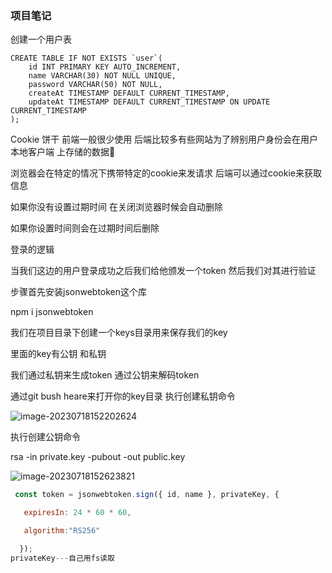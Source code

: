 ### 项目笔记

创建一个用户表

```mysql
CREATE TABLE IF NOT EXISTS `user`(
	id INT PRIMARY KEY AUTO_INCREMENT,
	name VARCHAR(30) NOT NULL UNIQUE,
	password VARCHAR(50) NOT NULL,
	createAt TIMESTAMP DEFAULT CURRENT_TIMESTAMP,
	updateAt TIMESTAMP DEFAULT CURRENT_TIMESTAMP ON UPDATE CURRENT_TIMESTAMP
);
```

Cookie 饼干 前端一般很少使用 后端比较多有些网站为了辨别用户身份会在用户本地客户端 上存储的数据📕

浏览器会在特定的情况下携带特定的cookie来发请求 后端可以通过cookie来获取信息

如果你没有设置过期时间 在关闭浏览器时候会自动删除

如果你设置时间则会在过期时间后删除



登录的逻辑

当我们这边的用户登录成功之后我们给他颁发一个token 然后我们对其进行验证 

步骤首先安装jsonwebtoken这个库

npm i jsonwebtoken

我们在项目目录下创建一个keys目录用来保存我们的key

里面的key有公钥 和私钥

我们通过私钥来生成token 通过公钥来解码token 

通过git bush heare来打开你的key目录 执行创建私钥命令

![image-20230718152202624](C:\Users\WangFeng\AppData\Roaming\Typora\typora-user-images\image-20230718152202624.png)

 执行创建公钥命令

rsa -in private.key -pubout -out public.key

![image-20230718152623821](C:\Users\WangFeng\AppData\Roaming\Typora\typora-user-images\image-20230718152623821.png)

```js
 const token = jsonwebtoken.sign({ id, name }, privateKey, {

   expiresIn: 24 * 60 * 60,

   algorithm:"RS256"

  });
privateKey---自己用fs读取
```

